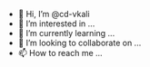 - 👋 Hi, I’m @cd-vkali
- 👀 I’m interested in ...
- 🌱 I’m currently learning ...
- 💞️ I’m looking to collaborate on ...
- 📫 How to reach me ...

<!---
cd-vkali/cd-vkali is a ✨ special ✨ repository because its `README.md` (this file) appears on your GitHub profile.
You can click the Preview link to take a look at your changes.
--->

